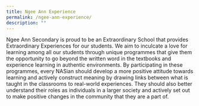 ```yaml
---
title: Ngee Ann Experience
permalink: /ngee-ann-experience/
description: ""
---
```

Ngee Ann Secondary is proud to be an Extraordinary School that provides Extraordinary Experiences for our students. We aim to inculcate a love for learning among all our students through unique programmes that give them the opportunity to go beyond the written word in the textbooks and experience learning in authentic environments. By participating in these programmes, every NASian should develop a more positive attitude towards learning and actively construct meaning by drawing links between what is taught in the classrooms to real-world experiences. They should also better understand their roles as individuals in a larger society and actively set out to make positive changes in the community that they are a part of.